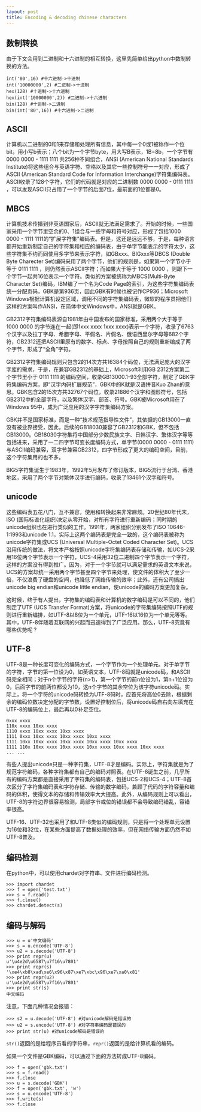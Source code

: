 ```yaml
---
layout: post
title: Encoding & decoding chinese characters
---
```



## 数制转换

由于下文会用到二进制和十六进制的相互转换，这里先简单给出python中数制转换的方法。

    int('80',16) #十六进制->十进制
    int('10000000',2) #二进制->十进制
    hex(128) #十进制->十六进制
    hex(int('10000000',2)) #二进制->十六进制
    bin(128) #十进制->二进制
    bin(int('80',16)) #十六进制->二进制

## ASCII

计算机以二进制的0和1来存储和处理所有信息，其中每一个0或1被称作一个位bit，用小写b表示；八个bit为一个字节byte，用大写B表示，1B=8b，一个字节有 0000 0000 - 1111 1111 共256种不同组合，ANSI (American National Standards Institute)将这些组合与英语字符、空格以及其它一些控制符号一一对应，形成了ASCII (American Standard Code for Information Interchange)字符集编码表。ASCII收录了128个字符，它们的代码就是对应的二进制数 0000 0000 - 0111 1111 ，可以发现ASCII只占用了一个字节的后面7位，最前面的1位都是0。

## MBCS

计算机技术传播到非英语国家后，ASCII就无法满足需求了。开始的时候，一些国家采用一个字节里空余的0、1组合与一些字母和符号对应，形成了包括1000 0000 - 1111 1111的“扩展字符集”编码表。但是，这还是远远不够，于是，每种语言都开始重新制定自己的字符集和相应的编码表，由于单字节能表示的字符太少，这些字符集不约而同使用多字节来表示字符，如GBxxx、BIGxxx等DBCS (Double Byte Charecter Set)编码采用了两个字节，他们的规则是，如果第一个字节小于等于 0111 1111 ，则仍然表示ASCII字符；而如果大于等于 1000 0000 ，则跟下一个字节一起共16位表示一个字符。类似的方案被统称为MBCS(Multi-Byte Character Set)编码，IBM编了一个名为Code Page的索引，为这些字符集编码表统一分配页码，GBK是第936页，因此GBK有时候也被记作CP936；Microsoft Windows根据计算机设定区域，调用不同的字符集编码表，微软的程序员把他们这样的方案叫作ANSI，在简体中文Windows中，ANSI就是GBK。

GB2312字符集编码表源自1981年由中国发布的国家标准，采用两个大于等于 1000 0000 的字节连在一起(即1xxx xxxx 1xxx xxxx)表示一个字符，收录了6763个汉字以及拉丁字母、希腊字母、平假名、片假名、俄语西里尔字母等682个字符，GB2312还把ASCII里原有的数字、标点、字母按照自己的规则重新编成了两个字节，形成了“全角”字符。

GB2312字符集编码规则只包含2的14次方共16384个码位，无法满足庞大的汉字字库的需求，于是，在兼容GB2312的基础上，Microsoft利用GB 2312方案第二个字节里小于 0111 1111 的编码空间，收录GB13000.1-93全部字符，制定了GBK字符集编码方案，即“汉字内码扩展规范”，GBK中的K就是汉语拼音Kuo Zhan的意思。GBK包含2的15次方共32767个码位，收录21886个汉字和图形符号，包括GB2312中的全部字符，以及繁体汉字、部首、符号。GBK被Microsoft用在了Windows 95中，成为广泛应用的汉字字符集编码方案。

GBK并不是国家标准，而是一种“技术规范指导性文件”，其依据的GB13000一直没有被业界接受，因此，后续的GB18030兼容了GB2312和GBK，但不包括GB13000。GB18030字符集将中国部分少数民族文字、日韩汉字、繁体汉字等等包括进来，采用了一二四字节可变长度编码方式，单字节(0000 0000 - 0111 1111)与ASCII编码兼容，双字节兼容GB2312，四字节形成了更大的编码空间，目前，这个字符集用的也不多。

BIG5字符集诞生于1983年，1992年5月发布了修订版本，BIG5流行于台湾、香港地区，采用了两个字节对繁体汉字进行编码，收录了13461个汉字和符号。

## unicode

这些编码表五花八门，互不兼容，使用和转换起来非常麻烦。20世纪80年代末，ISO (国际标谁化组织)决定从零开始，对所有字符进行重新编码；同时期的unicode组织也在进行类似的工作。1991年，两家组织分别发布了ISO 10646-1:1993和unicode 1.1，实际上这两个编码表是完全一致的，这个编码表被称为unicode字符集或UCS (Universal Multiple-Octet Coded Character Set)。UCS沿用传统的做法，将文本严格按照unicode字符集编码表存储和传输，如UCS-2采用16位两个字节表示一个字符，UCS-4采用32位二进制四个字节表示一个字符，这样的方案没有得到推广。因为，对于一个字节就可以满足需求的英语文本来说，UCS的方案却统一采用两个字节甚至四个字节来处理，使文件的体积大了至少一倍，不仅浪费了硬盘的空间，也降低了网络传输的效率；此外，还有公司搞出unicode big endian和unicode little endian，使unicode的编码方案更加复杂。

这时候，终于有人提出，字符集的编码表和计算机的数字编码是可以不同的，他们制定了UTF (UCS Transfer Format)方案，将unicode的字符集编码按照UTF的规则进行重新编排，如UTF-8以8位为一个单元，UTF-16以16位为一个单元等等。其中，UTF-8伴随着互联网的兴起而迅速得到了广泛应用。那么，UTF-8究竟有哪些优势呢？

## UTF-8

UTF-8是一种长度可变化的编码方式，一个字节作为一个处理单元。对于单字节的字符，字节的第一位设为0，如英语文本，UTF-8码就是unicode码，和ASCII码完全相同；对于n个字节的字符(n>1)，第一个字节的前n位设为1，第n+1位设为0，后面字节的前两位都设为10，这n个字节的其余空位为该字符unicode码。实际上，将一个字符的unicode码转换为UTF-8码时，应首先将高位0去除，根据剩余的编码位数决定分配的字节数，设置好控制位后，将unicode码自右向左填充在UTF-8的编码位上，最后再以0补足空位。

    0xxx xxxx
    110x xxxx 10xx xxxx
    1110 xxxx 10xx xxxx 10xx xxxx
    1111 0xxx 10xx xxxx 10xx xxxx 10xx xxxx
    1111 10xx 10xx xxxx 10xx xxxx 10xx xxxx 10xx xxxx
    1111 110x 10xx xxxx 10xx xxxx 10xx xxxx 10xx xxxx 10xx xxxx
    ... ...

有些人提出unicode只是一种字符集，UTF-8才是编码。实际上，字符集就是为了规范字符编码，各种字符集都有自己的编码对照表。在UTF-8诞生之前，几乎所有的编码方案都是直接采用了字符集的编码表，包括UCS-2和UCS-4；UTF-8首次区分了字符集编码表和字符存储、传输的数字编码，兼顾了代码的字符容量和编码的体积，使得文本的存储和传输效率大大提高。此外，从编码规则上可以看出，UTF-8的字符边界很容易检测，局部字节或位的错误都不会导致编码错乱，容错率很高。

UTF-16、UTF-32也采用了和UTF-8类似的编码规则，只是将一个处理单元设置为16位和32位，在某些方面提高了数据处理的效率，但在网络传输方面仍然不如UTF-8普及。

## 编码检测

在python中，可以使用chardet对字符串、文件进行编码检测。

    >>> import chardet
    >>> f = open('test.txt')
    >>> s = f.read()
    >>> f.close()
    >>> chardet.detect(s)
    
## 编码与解码

    >>> u = u'中文编码'
    >>> s = u.encode('UTF-8')
    >>> u2 = s.decode('UTF-8')
    >>> print repr(u)
    u'\u4e2d\u6587\u7f16\u7801'
    >>> print repr(s)
    '\xe4\xb8\xad\xe6\x96\x87\xe7\xbc\x96\xe7\xa0\x81'
    >>> print repr(u2)
    u'\u4e2d\u6587\u7f16\u7801'
    >>> print str(s)
    中文编码
    
注意，下面几种情况会报错：

    >>> s2 = u.decode('UTF-8') #对unicode解码是错误的
    >>> u2 = s.encode('UTF-8') #对字符串编码是错误的
    >>> print str(u) #对unicode解码是错误的

`str()`返回的是给程序员看的字符串，`repr()`返回的是给计算机看的编码。

如果一个文件是GBK编码，可以通过下面的方法转成UTF-8编码。

    >>> f = open('gbk.txt')
    >>> s = f.read()
    >>> f.close
    >>> u = s.decode('GBK')
    >>> f = open('gbk.txt', 'w')
    >>> s = u.encode('UTF-8')
    >>> f.write(s)
    >>> f.close
















